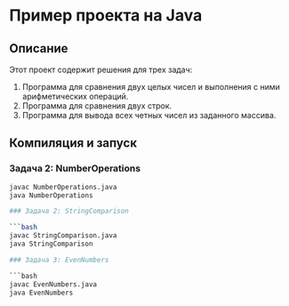 # Пример проекта на Java

## Описание

Этот проект содержит решения для трех задач:

1. Программа для сравнения двух целых чисел и выполнения с ними арифметических операций.
2. Программа для сравнения двух строк.
3. Программа для вывода всех четных чисел из заданного массива.

## Компиляция и запуск

###

### Задача 2: NumberOperations
 
```bash
javac NumberOperations.java
java NumberOperations

### Задача 2: StringComparison

```bash
javac StringComparison.java
java StringComparison

### Задача 3: EvenNumbers

```bash
javac EvenNumbers.java
java EvenNumbers
